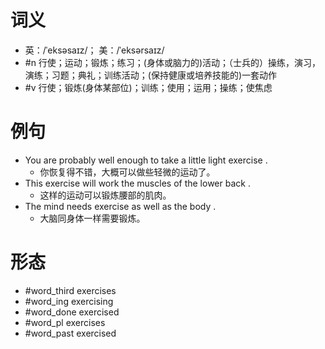 # 词义
- 英：/ˈeksəsaɪz/； 美：/ˈeksərsaɪz/
- #n 行使；运动；锻炼；练习；(身体或脑力的)活动；（士兵的）操练，演习，演练；习题；典礼；训练活动；(保持健康或培养技能的)一套动作
- #v 行使；锻炼(身体某部位)；训练；使用；运用；操练；使焦虑
# 例句
- You are probably well enough to take a little light exercise .
	- 你恢复得不错，大概可以做些轻微的运动了。
- This exercise will work the muscles of the lower back .
	- 这样的运动可以锻炼腰部的肌肉。
- The mind needs exercise as well as the body .
	- 大脑同身体一样需要锻炼。
# 形态
- #word_third exercises
- #word_ing exercising
- #word_done exercised
- #word_pl exercises
- #word_past exercised
